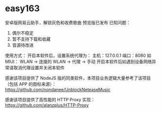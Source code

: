 # easy163
安卓版网易云助手，解锁灰色和收费歌曲
预览版已发布
已知问题：
1. 偶尔不稳定
2. 暂不支持下载和收藏
3. 音源待改进

使用方式：
开启本软件后，设置系统代理为：
主机：127.0.0.1
端口：8080
如 MIUI：
WLAN -> 连接的 WLAN -> 代理 -> 手动
开启本软件后如遇到设备网络异常请取消代理设置并关闭本软件

感谢该项目提供了 NodeJS 版的同类软件，本项目业务逻辑大量参考了该项目（包括 APP 的图标来源）：
https://github.com/nondanee/UnblockNeteaseMusic

感谢该项目提供了高性能的 HTTP Proxy 实现：
https://github.com/alanzplus/HTTP-Proxy
